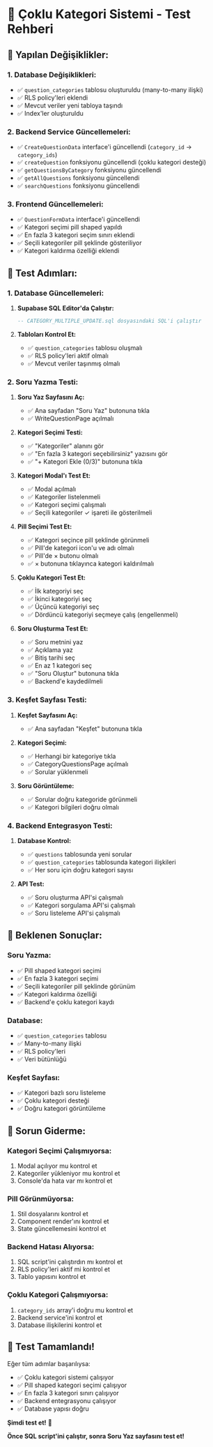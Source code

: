 # 🎯 Çoklu Kategori Sistemi - Test Rehberi

## 🔧 Yapılan Değişiklikler:

### **1. Database Değişiklikleri:**
- ✅ `question_categories` tablosu oluşturuldu (many-to-many ilişki)
- ✅ RLS policy'leri eklendi
- ✅ Mevcut veriler yeni tabloya taşındı
- ✅ Index'ler oluşturuldu

### **2. Backend Service Güncellemeleri:**
- ✅ `CreateQuestionData` interface'i güncellendi (`category_id` → `category_ids`)
- ✅ `createQuestion` fonksiyonu güncellendi (çoklu kategori desteği)
- ✅ `getQuestionsByCategory` fonksiyonu güncellendi
- ✅ `getAllQuestions` fonksiyonu güncellendi
- ✅ `searchQuestions` fonksiyonu güncellendi

### **3. Frontend Güncellemeleri:**
- ✅ `QuestionFormData` interface'i güncellendi
- ✅ Kategori seçimi pill shaped yapıldı
- ✅ En fazla 3 kategori seçim sınırı eklendi
- ✅ Seçili kategoriler pill şeklinde gösteriliyor
- ✅ Kategori kaldırma özelliği eklendi

## 🚀 Test Adımları:

### **1. Database Güncellemeleri:**

1. **Supabase SQL Editor'da Çalıştır:**
   ```sql
   -- CATEGORY_MULTIPLE_UPDATE.sql dosyasındaki SQL'i çalıştır
   ```

2. **Tabloları Kontrol Et:**
   - ✅ `question_categories` tablosu oluşmalı
   - ✅ RLS policy'leri aktif olmalı
   - ✅ Mevcut veriler taşınmış olmalı

### **2. Soru Yazma Testi:**

1. **Soru Yaz Sayfasını Aç:**
   - ✅ Ana sayfadan "Soru Yaz" butonuna tıkla
   - ✅ WriteQuestionPage açılmalı

2. **Kategori Seçimi Testi:**
   - ✅ "Kategoriler" alanını gör
   - ✅ "En fazla 3 kategori seçebilirsiniz" yazısını gör
   - ✅ "+ Kategori Ekle (0/3)" butonuna tıkla

3. **Kategori Modal'ı Test Et:**
   - ✅ Modal açılmalı
   - ✅ Kategoriler listelenmeli
   - ✅ Kategori seçimi çalışmalı
   - ✅ Seçili kategoriler ✓ işareti ile gösterilmeli

4. **Pill Seçimi Test Et:**
   - ✅ Kategori seçince pill şeklinde görünmeli
   - ✅ Pill'de kategori icon'u ve adı olmalı
   - ✅ Pill'de × butonu olmalı
   - ✅ × butonuna tıklayınca kategori kaldırılmalı

5. **Çoklu Kategori Test Et:**
   - ✅ İlk kategoriyi seç
   - ✅ İkinci kategoriyi seç
   - ✅ Üçüncü kategoriyi seç
   - ✅ Dördüncü kategoriyi seçmeye çalış (engellenmeli)

6. **Soru Oluşturma Test Et:**
   - ✅ Soru metnini yaz
   - ✅ Açıklama yaz
   - ✅ Bitiş tarihi seç
   - ✅ En az 1 kategori seç
   - ✅ "Soru Oluştur" butonuna tıkla
   - ✅ Backend'e kaydedilmeli

### **3. Keşfet Sayfası Testi:**

1. **Keşfet Sayfasını Aç:**
   - ✅ Ana sayfadan "Keşfet" butonuna tıkla

2. **Kategori Seçimi:**
   - ✅ Herhangi bir kategoriye tıkla
   - ✅ CategoryQuestionsPage açılmalı
   - ✅ Sorular yüklenmeli

3. **Soru Görüntüleme:**
   - ✅ Sorular doğru kategoride görünmeli
   - ✅ Kategori bilgileri doğru olmalı

### **4. Backend Entegrasyon Testi:**

1. **Database Kontrol:**
   - ✅ `questions` tablosunda yeni sorular
   - ✅ `question_categories` tablosunda kategori ilişkileri
   - ✅ Her soru için doğru kategori sayısı

2. **API Test:**
   - ✅ Soru oluşturma API'si çalışmalı
   - ✅ Kategori sorgulama API'si çalışmalı
   - ✅ Soru listeleme API'si çalışmalı

## 🎯 Beklenen Sonuçlar:

### **Soru Yazma:**
- ✅ Pill shaped kategori seçimi
- ✅ En fazla 3 kategori seçimi
- ✅ Seçili kategoriler pill şeklinde görünüm
- ✅ Kategori kaldırma özelliği
- ✅ Backend'e çoklu kategori kaydı

### **Database:**
- ✅ `question_categories` tablosu
- ✅ Many-to-many ilişki
- ✅ RLS policy'leri
- ✅ Veri bütünlüğü

### **Keşfet Sayfası:**
- ✅ Kategori bazlı soru listeleme
- ✅ Çoklu kategori desteği
- ✅ Doğru kategori görüntüleme

## 🔧 Sorun Giderme:

### **Kategori Seçimi Çalışmıyorsa:**
1. Modal açılıyor mu kontrol et
2. Kategoriler yükleniyor mu kontrol et
3. Console'da hata var mı kontrol et

### **Pill Görünmüyorsa:**
1. Stil dosyalarını kontrol et
2. Component render'ını kontrol et
3. State güncellemesini kontrol et

### **Backend Hatası Alıyorsa:**
1. SQL script'ini çalıştırdın mı kontrol et
2. RLS policy'leri aktif mi kontrol et
3. Tablo yapısını kontrol et

### **Çoklu Kategori Çalışmıyorsa:**
1. `category_ids` array'i doğru mu kontrol et
2. Backend service'ini kontrol et
3. Database ilişkilerini kontrol et

## 🎉 Test Tamamlandı!

Eğer tüm adımlar başarılıysa:
- ✅ Çoklu kategori sistemi çalışıyor
- ✅ Pill shaped kategori seçimi çalışıyor
- ✅ En fazla 3 kategori sınırı çalışıyor
- ✅ Backend entegrasyonu çalışıyor
- ✅ Database yapısı doğru

**Şimdi test et!** 🚀

**Önce SQL script'ini çalıştır, sonra Soru Yaz sayfasını test et!**
